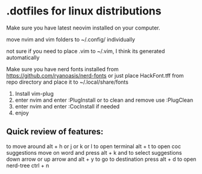 # .dotfiles for linux distributions

Make sure you have latest neovim installed on your computer.

move nvim and vim folders to ~/.config/ individually

not sure if you need to place .vim to ~/.vim, I think its generated automatically

Make sure you have nerd fonts installed from  https://github.com/ryanoasis/nerd-fonts or just place HackFont.tff from repo directory and place it to ~/.local/share/fonts

1. Install vim-plug
3. enter nvim and enter :PlugInstall or to clean and remove use :PlugClean
4. enter nvim and enter :CocInstall if needed
4. enjoy 

## Quick review of features:

to move around alt + h or j or k or l
to open terminal alt + t
to open coc suggestions move on word and press alt + k and to select suggestions down arrow or up arrow and alt + y
to go to destination press alt + d
to open nerd-tree ctrl + n
